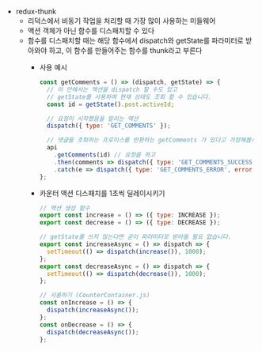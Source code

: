 - redux-thunk
    - 리덕스에서 비동기 작업을 처리할 때 가장 많이 사용하는 미들웨어
    - 액션 객체가 아닌 함수를 디스패치할 수 있다
    - 함수를 디스패치할 때는 해당 함수에서 dispatch와 getState를 파라미터로 받아와야 하고, 이 함수를 만들어주는 함수를 thunk라고 부른다
        - 사용 예시
            
            ```jsx
            const getComments = () => (dispatch, getState) => {
              // 이 안에서는 액션을 dispatch 할 수도 있고
              // getState를 사용하여 현재 상태도 조회 할 수 있습니다.
              const id = getState().post.activeId;
            
              // 요청이 시작했음을 알리는 액션
              dispatch({ type: 'GET_COMMENTS' });
            
              // 댓글을 조회하는 프로미스를 반환하는 getComments 가 있다고 가정해봅시다.
              api
                .getComments(id) // 요청을 하고
                .then(comments => dispatch({ type: 'GET_COMMENTS_SUCCESS', id, comments })) // 성공시
                .catch(e => dispatch({ type: 'GET_COMMENTS_ERROR', error: e })); // 실패시
            };
            ```
            
        - 카운터 액션 디스패치를 1초씩 딜레이시키기
            
            ```jsx
            // 액션 생성 함수
            export const increase = () => ({ type: INCREASE });
            export const decrease = () => ({ type: DECREASE });
            
            // getState를 쓰지 않는다면 굳이 파라미터로 받아올 필요 없습니다.
            export const increaseAsync = () => dispatch => {
              setTimeout(() => dispatch(increase()), 1000);
            };
            export const decreaseAsync = () => dispatch => {
              setTimeout(() => dispatch(decrease()), 1000);
            };
            
            // 사용하기 (CounterContainer.js)
            const onIncrease = () => {
              dispatch(increaseAsync());
            };
            const onDecrease = () => {
              dispatch(decreaseAsync());
            };
            ```
